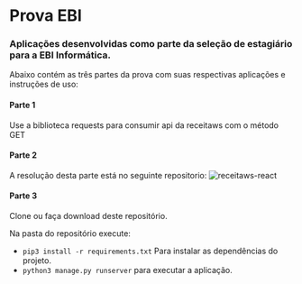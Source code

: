 # Prova EBI

### Aplicações desenvolvidas como parte da seleção de estagiário para a EBI Informática.

Abaixo contém as três partes da prova com suas respectivas aplicações e instruções de uso:

#### Parte 1

Use a biblioteca requests para consumir api da receitaws com o método GET

#### Parte 2

A resolução desta parte está no seguinte repositorio: ![receitaws-react](https://github.com/LeonardoFurtado/receitaws-react)

#### Parte 3

Clone ou faça download deste repositório.

Na pasta do repositório execute:
- `pip3 install -r requirements.txt` Para instalar as dependências do projeto.
- `python3 manage.py runserver` para executar a aplicação.

